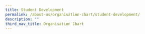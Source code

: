 ```yaml
---
title: Student Development
permalink: /about-us/organisation-chart/student-development/
description: ""
third_nav_title: Organisation Chart
---
```

